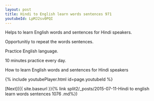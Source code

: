 ```yaml
---
layout: post
title: Hindi to English learn words sentences 971 
youtubeId: LpMJ2sv0PQI
---
```

 
 
Helps to learn English words and sentences for Hindi speakers.

Opportunitiy to repeat the words sentences. 

Practice English language. 
 
10 minutes practice every day. 
 
How to learn English words and sentences for Hindi speakers 
 
{% include youtubePlayer.html id=page.youtubeId %}
 
 
[Next]({{ site.baseurl }}{% link  split2/_posts/2015-07-11-Hindi to english learn words sentences 1076 .md%})
 
